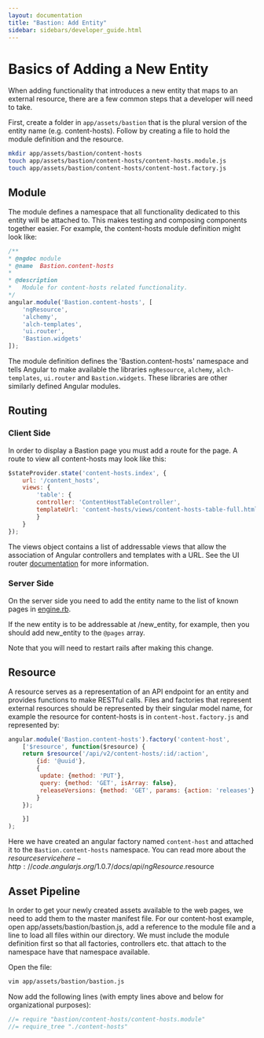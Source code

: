 ```yaml
---
layout: documentation
title: "Bastion: Add Entity"
sidebar: sidebars/developer_guide.html
---
```


# Basics of Adding a New Entity

When adding functionality that introduces a new entity that maps to an external resource, there are a few common steps that a developer will need to take.

First, create a folder in `app/assets/bastion` that is the plural version of the entity name (e.g. content-hosts). Follow by creating a file to hold the module definition and the resource.

```bash
mkdir app/assets/bastion/content-hosts
touch app/assets/bastion/content-hosts/content-hosts.module.js
touch app/assets/bastion/content-hosts/content-host.factory.js
```

## Module

The module defines a namespace that all functionality dedicated to this entity will be attached to. This makes testing and composing components together easier. For example, the content-hosts module definition might look like:

```javascript
/**
* @ngdoc module
* @name  Bastion.content-hosts
*
* @description
*   Module for content-hosts related functionality.
*/
angular.module('Bastion.content-hosts', [
    'ngResource',
    'alchemy',
    'alch-templates',
    'ui.router',
    'Bastion.widgets'
]);
```

The module definition defines the 'Bastion.content-hosts' namespace and tells Angular to make available the libraries `ngResource`, `alchemy`, `alch-templates`, `ui.router` and `Bastion.widgets`. These libraries are other similarly defined Angular modules.

## Routing

### Client Side

In order to display a Bastion page you must add a route for the page.  A route to view all content-hosts may look like this:

```javascript
$stateProvider.state('content-hosts.index', {
    url: '/content_hosts',
    views: {
        'table': {
	    controller: 'ContentHostTableController',
	    templateUrl: 'content-hosts/views/content-hosts-table-full.html'
        }
    }
});
```

The views object contains a list of addressable views that allow the association of Angular controllers and templates with a URL.
See the UI router [documentation](http://angular-ui.github.io/ui-router/site/#/api/ui.router) for more information.

### Server Side

On the server side you need to add the entity name to the list of known pages in [engine.rb](https://github.com/Katello/katello/tree/master/engines/bastion/config/routes.rb).

If the new entity is to be addressable at /new_entity, for example, then you should add new_entity to the `@pages` array.

Note that you will need to restart rails after making this change.

## Resource

A resource serves as a representation of an API endpoint for an entity and provides functions to make RESTful calls. Files and factories that represent external resources should be represented by their singular model name, for example the resource for content-hosts is in `content-host.factory.js` and represented by:

```javascript
angular.module('Bastion.content-hosts').factory('content-host',
    ['$resource', function($resource) {
	return $resource('/api/v2/content-hosts/:id/:action',
	    {id: '@uuid'},
	    {
		 update: {method: 'PUT'},
		 query: {method: 'GET', isArray: false},
		 releaseVersions: {method: 'GET', params: {action: 'releases'}
	    }
	});

    }]
);
```

Here we have created an angular factory named `content-host` and attached it to the `Bastion.content-hosts` namespace. You can read more about the $resource service here - http://code.angularjs.org/1.0.7/docs/api/ngResource.$resource

## Asset Pipeline

In order to get your newly created assets available to the web pages, we need to add them to the master manifest file. For our content-host example, open app/assets/bastion/bastion.js, add a reference to the module file and a line to load all files within our directory. We must include the module definition first so that all factories, controllers etc. that attach to the namespace have that namespace available.

Open the file:

```bash
vim app/assets/bastion/bastion.js
```

Now add the following lines (with empty lines above and below for organizational purposes):

```javascript
//= require "bastion/content-hosts/content-hosts.module"
//= require_tree "./content-hosts"
```
